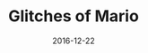 ---
layout: presentation
title: Glitches of Mario
date: 2016-12-22
event: 1st VCNC Dev Workshop
permalink: /presentations/glitches-of-mario
google_presentation: 2PACX-1vQDt8SJHlLA1fwk4fX-pG3K5SVbbYe1LqoPCEOQm9i8wIHryblvWG8blTrytdYtra8NbFPQtFiXuznG
---